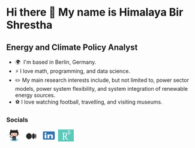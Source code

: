 Hi there 👋 My name is Himalaya Bir Shrestha
======================================

Energy and Climate Policy Analyst
---------------------------------

* 🌍  I'm based in Berlin, Germany.
* ⚡ I love math, programming, and data science.
* ✏️ My main research interests include, but not limited to, power sector models, power system flexibility, and system integration of renewable energy sources.
* ⚽️ I love watching football, travelling, and visiting museums.

### Socials
<p align="left">
  <a href="https://www.github.com/hbshrestha" target="_blank" rel="noreferrer"><img src="icons/Octocat.png" width="42" height="32" /></a>
  <a href="http://www.medium.com/@himalaya.birshrestha" target="_blank" rel="noreferrer"><img src="icons/Medium.png" width="42" height="32" /></a>
  <a href="https://www.linkedin.com/in/hbshrestha/" target="_blank" rel="noreferrer"><img src="icons/LinkedIn.png" width="42" height="32" /></a>
  <a href="https://www.researchgate.net/profile/Himalaya-Shrestha" target="_blank" rel="noreferrer"><img src="icons/ResearchGate.png" width="42" height="32" /></a>
  
</p>

